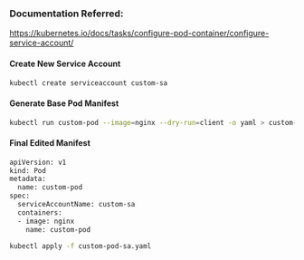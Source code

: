 ### Documentation Referred:

https://kubernetes.io/docs/tasks/configure-pod-container/configure-service-account/


#### Create New Service Account
```sh
kubectl create serviceaccount custom-sa
```

#### Generate Base Pod Manifest
```sh
kubectl run custom-pod --image=nginx --dry-run=client -o yaml > custom-pod-sa.yaml
```
#### Final Edited Manifest
```sh
apiVersion: v1
kind: Pod
metadata:
  name: custom-pod
spec:
  serviceAccountName: custom-sa
  containers:
  - image: nginx
    name: custom-pod
```
```sh
kubectl apply -f custom-pod-sa.yaml
``````
